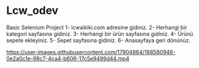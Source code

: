 # Lcw_odev

Basic Selenium Project
1- lcwaikiki.com  adresine gidiniz.
2- Herhangi bir kategori sayfasına gidiniz.
3- Herhangi bir ürün sayfasına gidiniz.
4- Ürünü sepete ekleyiniz.
5- Sepet sayfasına gidiniz.
6- Anasayfaya geri dönünüz.


https://user-images.githubusercontent.com/17904864/188580946-0e2a0c1e-98c7-4ca4-b606-17c5e9499d44.mp4


